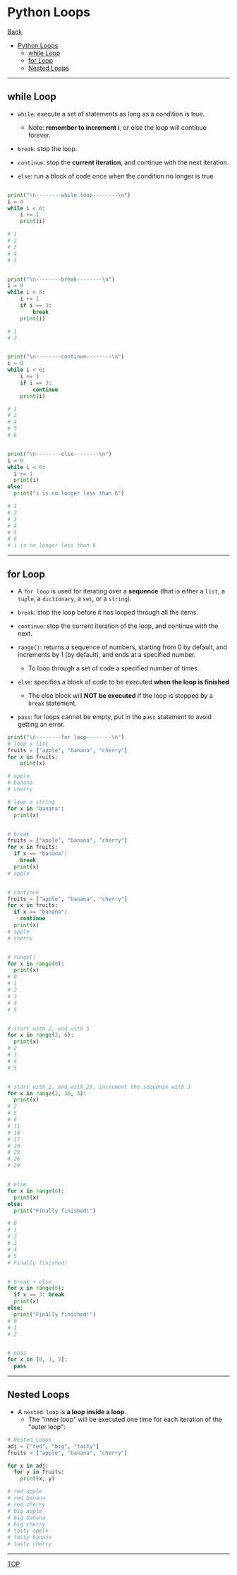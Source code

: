 # Python Loops

[Back](../index.md)

- [Python Loops](#python-loops)
  - [while Loop](#while-loop)
  - [for Loop](#for-loop)
  - [Nested Loops](#nested-loops)

---

## while Loop

- `while`: execute a set of statements as long as a condition is true.

  - Note: **remember to increment i**, or else the loop will continue forever.

- `break`: stop the loop.

- `continue`: stop the **current iteration**, and continue with the next iteration.

- `else`: run a block of code once when the condition no longer is true

```py

print("\n--------while loop--------\n")
i = 0
while i < 6:
    i += 1
    print(i)

# 1
# 2
# 3
# 4
# 5


print("\n--------break--------\n")
i = 0
while i < 6:
    i += 1
    if i == 3:
        break
    print(i)

# 1
# 2


print("\n--------continue--------\n")
i = 0
while i < 6:
    i += 1
    if i == 3:
        continue
    print(i)

# 1
# 2
# 4
# 5
# 6


print("\n--------else--------\n")
i = 0
while i < 6:
  i += 1
  print(i)
else:
  print("i is no longer less than 6")

# 1
# 2
# 3
# 4
# 5
# 6
# i is no longer less than 6
```

---

## for Loop

- A `for loop` is used for iterating over a **sequence** (that is either a `list`, a `tuple`, a `dictionary`, a `set`, or a `string`).

- `break`: stop the loop before it has looped through all the items.

- `continue`: stop the current iteration of the loop, and continue with the next.

- `range()`: returns a sequence of numbers, starting from 0 by default, and increments by 1 (by default), and ends at a specified number.

  - To loop through a set of code a specified number of times.

- `else`: specifies a block of code to be executed **when the loop is finished**

  - The else block will **NOT be executed** if the loop is stopped by a `break` statement.

- `pass`: for loops cannot be empty, put in the `pass` statement to avoid getting an error.

```py
print("\n--------for loop--------\n")
# loop a list
fruits = ["apple", "banana", "cherry"]
for x in fruits:
    print(x)

# apple
# banana
# cherry

# loop a string
for x in "banana":
  print(x)


# break
fruits = ["apple", "banana", "cherry"]
for x in fruits:
  if x == "banana":
    break
  print(x)
# apple


# continue
fruits = ["apple", "banana", "cherry"]
for x in fruits:
  if x == "banana":
    continue
  print(x)
# apple
# cherry


# range()
for x in range(6):
  print(x)
# 0
# 1
# 2
# 3
# 4
# 5


# start with 2, end with 5
for x in range(2, 6):
  print(x)
# 2
# 3
# 4
# 5


# start with 2, end with 29, increment the sequence with 3
for x in range(2, 30, 3):
  print(x)
# 2
# 5
# 8
# 11
# 14
# 17
# 20
# 23
# 26
# 29


# else
for x in range(6):
  print(x)
else:
  print("Finally finished!")

# 0
# 1
# 2
# 3
# 4
# 5
# Finally finished!


# break + else
for x in range(6):
  if x == 3: break
  print(x)
else:
  print("Finally finished!")
# 0
# 1
# 2


# pass
for x in [0, 1, 2]:
  pass
```

---

## Nested Loops

- A `nested loop` is **a loop inside a loop**.
  - The "inner loop" will be executed one time for each iteration of the "outer loop":

```py
# Nested Loops
adj = ["red", "big", "tasty"]
fruits = ["apple", "banana", "cherry"]

for x in adj:
  for y in fruits:
    print(x, y)

# red apple
# red banana
# red cherry
# big apple
# big banana
# big cherry
# tasty apple
# tasty banana
# tasty cherry
```

---

[TOP](#python-loops)
